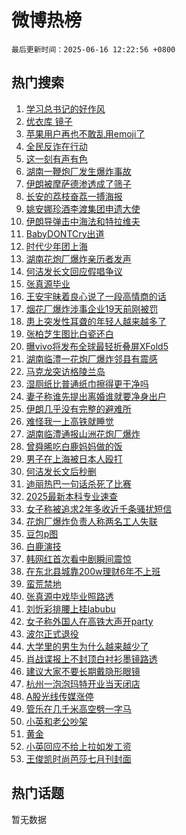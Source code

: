 # 微博热榜

`最后更新时间：2025-06-16 12:22:56 +0800`

## 热门搜索

1. [学习总书记的好作风](https://m.weibo.cn/search?containerid=100103type%3D1%26t%3D10%26q%3D%23%E5%AD%A6%E4%B9%A0%E6%80%BB%E4%B9%A6%E8%AE%B0%E7%9A%84%E5%A5%BD%E4%BD%9C%E9%A3%8E%23&stream_entry_id=51&isnewpage=1&extparam=seat%3D1%26filter_type%3Drealtimehot%26stream_entry_id%3D51%26pos%3D0%26q%3D%2523%25E5%25AD%25A6%25E4%25B9%25A0%25E6%2580%25BB%25E4%25B9%25A6%25E8%25AE%25B0%25E7%259A%2584%25E5%25A5%25BD%25E4%25BD%259C%25E9%25A3%258E%2523%26dgr%3D0%26cate%3D10103%26c_type%3D51%26display_time%3D1750047775%26pre_seqid%3D17500477752530106660527)
1. [优衣库 镜子](https://m.weibo.cn/search?containerid=100103type%3D1%26t%3D10%26q%3D%E4%BC%98%E8%A1%A3%E5%BA%93+%E9%95%9C%E5%AD%90&stream_entry_id=31&isnewpage=1&extparam=seat%3D1%26flag%3D2%26q%3D%25E4%25BC%2598%25E8%25A1%25A3%25E5%25BA%2593%2520%25E9%2595%259C%25E5%25AD%2590%26realpos%3D1%26filter_type%3Drealtimehot%26c_type%3D31%26pos%3D0%26stream_entry_id%3D31%26dgr%3D0%26cate%3D5001%26lcate%3D5001%26band_rank%3D1%26display_time%3D1750047775%26pre_seqid%3D17500477752530106660527)
1. [苹果用户再也不敢乱用emoji了](https://m.weibo.cn/search?containerid=100103type%3D1%26t%3D10%26q%3D%E8%8B%B9%E6%9E%9C%E7%94%A8%E6%88%B7%E5%86%8D%E4%B9%9F%E4%B8%8D%E6%95%A2%E4%B9%B1%E7%94%A8emoji%E4%BA%86&stream_entry_id=31&isnewpage=1&extparam=seat%3D1%26flag%3D1%26q%3D%25E8%258B%25B9%25E6%259E%259C%25E7%2594%25A8%25E6%2588%25B7%25E5%2586%258D%25E4%25B9%259F%25E4%25B8%258D%25E6%2595%25A2%25E4%25B9%25B1%25E7%2594%25A8emoji%25E4%25BA%2586%26realpos%3D2%26filter_type%3Drealtimehot%26c_type%3D31%26pos%3D1%26stream_entry_id%3D31%26dgr%3D0%26cate%3D5001%26lcate%3D5001%26band_rank%3D2%26display_time%3D1750047775%26pre_seqid%3D17500477752530106660527)
1. [全民反诈在行动](https://m.weibo.cn/search?containerid=100103type%3D1%26t%3D10%26q%3D%23%E5%85%A8%E6%B0%91%E5%8F%8D%E8%AF%88%E5%9C%A8%E8%A1%8C%E5%8A%A8%23&stream_entry_id=31&isnewpage=1&extparam=seat%3D1%26flag%3D0%26q%3D%2523%25E5%2585%25A8%25E6%25B0%2591%25E5%258F%258D%25E8%25AF%2588%25E5%259C%25A8%25E8%25A1%258C%25E5%258A%25A8%2523%26realpos%3D3%26filter_type%3Drealtimehot%26c_type%3D31%26pos%3D2%26stream_entry_id%3D31%26dgr%3D0%26cate%3D5001%26lcate%3D5001%26band_rank%3D3%26display_time%3D1750047775%26pre_seqid%3D17500477752530106660527)
1. [这一刻有声有色](https://m.weibo.cn/search?containerid=100103type%3D1%26t%3D10%26q%3D%23%E8%BF%99%E4%B8%80%E5%88%BB%E6%9C%89%E5%A3%B0%E6%9C%89%E8%89%B2%23&stream_entry_id=31&isnewpage=1&extparam=seat%3D1%26stream_entry_id%3D31%26q%3D%2523%25E8%25BF%2599%25E4%25B8%2580%25E5%2588%25BB%25E6%259C%2589%25E5%25A3%25B0%25E6%259C%2589%25E8%2589%25B2%2523%26dgr%3D0%26adid%3D290086%26filter_type%3Drealtimehot%26pos%3D3%26c_type%3D31%26is_ad_pos%3D1%26topic_ad%3D1%26cate%3D5001%26lcate%3D5001%26band_rank%3D4%26display_time%3D1750047775%26pre_seqid%3D17500477752530106660527)
1. [湖南一鞭炮厂发生爆炸事故](https://m.weibo.cn/search?containerid=100103type%3D1%26t%3D10%26q%3D%23%E6%B9%96%E5%8D%97%E4%B8%80%E9%9E%AD%E7%82%AE%E5%8E%82%E5%8F%91%E7%94%9F%E7%88%86%E7%82%B8%E4%BA%8B%E6%95%85%23&stream_entry_id=31&isnewpage=1&extparam=seat%3D1%26flag%3D1%26q%3D%2523%25E6%25B9%2596%25E5%258D%2597%25E4%25B8%2580%25E9%259E%25AD%25E7%2582%25AE%25E5%258E%2582%25E5%258F%2591%25E7%2594%259F%25E7%2588%2586%25E7%2582%25B8%25E4%25BA%258B%25E6%2595%2585%2523%26realpos%3D4%26filter_type%3Drealtimehot%26c_type%3D31%26pos%3D4%26stream_entry_id%3D31%26dgr%3D0%26cate%3D5001%26lcate%3D5001%26band_rank%3D4%26display_time%3D1750047775%26pre_seqid%3D17500477752530106660527)
1. [伊朗被摩萨德渗透成了筛子](https://m.weibo.cn/search?containerid=100103type%3D1%26t%3D10%26q%3D%23%E4%BC%8A%E6%9C%97%E8%A2%AB%E6%91%A9%E8%90%A8%E5%BE%B7%E6%B8%97%E9%80%8F%E6%88%90%E4%BA%86%E7%AD%9B%E5%AD%90%23&stream_entry_id=31&isnewpage=1&extparam=seat%3D1%26flag%3D0%26q%3D%2523%25E4%25BC%258A%25E6%259C%2597%25E8%25A2%25AB%25E6%2591%25A9%25E8%2590%25A8%25E5%25BE%25B7%25E6%25B8%2597%25E9%2580%258F%25E6%2588%2590%25E4%25BA%2586%25E7%25AD%259B%25E5%25AD%2590%2523%26realpos%3D5%26filter_type%3Drealtimehot%26c_type%3D31%26pos%3D5%26stream_entry_id%3D31%26dgr%3D0%26cate%3D5001%26lcate%3D5001%26band_rank%3D5%26display_time%3D1750047775%26pre_seqid%3D17500477752530106660527)
1. [长安的荔枝奋荔一搏海报](https://m.weibo.cn/search?containerid=100103type%3D1%26t%3D10%26q%3D%23%E9%95%BF%E5%AE%89%E7%9A%84%E8%8D%94%E6%9E%9D%E5%A5%8B%E8%8D%94%E4%B8%80%E6%90%8F%E6%B5%B7%E6%8A%A5%23&stream_entry_id=31&isnewpage=1&extparam=seat%3D1%26flag%3D1%26q%3D%2523%25E9%2595%25BF%25E5%25AE%2589%25E7%259A%2584%25E8%258D%2594%25E6%259E%259D%25E5%25A5%258B%25E8%258D%2594%25E4%25B8%2580%25E6%2590%258F%25E6%25B5%25B7%25E6%258A%25A5%2523%26realpos%3D6%26filter_type%3Drealtimehot%26c_type%3D31%26pos%3D6%26stream_entry_id%3D31%26dgr%3D0%26cate%3D5001%26lcate%3D5001%26band_rank%3D6%26display_time%3D1750047775%26pre_seqid%3D17500477752530106660527)
1. [姚安娜珍酒李渡集团申遗大使](https://m.weibo.cn/search?containerid=100103type%3D1%26t%3D10%26q%3D%23%E5%A7%9A%E5%AE%89%E5%A8%9C%E7%8F%8D%E9%85%92%E6%9D%8E%E6%B8%A1%E9%9B%86%E5%9B%A2%E7%94%B3%E9%81%97%E5%A4%A7%E4%BD%BF%23&stream_entry_id=31&isnewpage=1&extparam=seat%3D1%26stream_entry_id%3D31%26q%3D%2523%25E5%25A7%259A%25E5%25AE%2589%25E5%25A8%259C%25E7%258F%258D%25E9%2585%2592%25E6%259D%258E%25E6%25B8%25A1%25E9%259B%2586%25E5%259B%25A2%25E7%2594%25B3%25E9%2581%2597%25E5%25A4%25A7%25E4%25BD%25BF%2523%26dgr%3D0%26adid%3D290211%26filter_type%3Drealtimehot%26pos%3D7%26c_type%3D31%26is_ad_pos%3D1%26topic_ad%3D1%26cate%3D5001%26lcate%3D5001%26band_rank%3D7%26display_time%3D1750047775%26pre_seqid%3D17500477752530106660527)
1. [伊朗导弹击中海法和特拉维夫](https://m.weibo.cn/search?containerid=100103type%3D1%26t%3D10%26q%3D%23%E4%BC%8A%E6%9C%97%E5%AF%BC%E5%BC%B9%E5%87%BB%E4%B8%AD%E6%B5%B7%E6%B3%95%E5%92%8C%E7%89%B9%E6%8B%89%E7%BB%B4%E5%A4%AB%23&stream_entry_id=31&isnewpage=1&extparam=seat%3D1%26flag%3D0%26q%3D%2523%25E4%25BC%258A%25E6%259C%2597%25E5%25AF%25BC%25E5%25BC%25B9%25E5%2587%25BB%25E4%25B8%25AD%25E6%25B5%25B7%25E6%25B3%2595%25E5%2592%258C%25E7%2589%25B9%25E6%258B%2589%25E7%25BB%25B4%25E5%25A4%25AB%2523%26realpos%3D7%26filter_type%3Drealtimehot%26c_type%3D31%26pos%3D8%26stream_entry_id%3D31%26dgr%3D0%26cate%3D5001%26lcate%3D5001%26band_rank%3D7%26display_time%3D1750047775%26pre_seqid%3D17500477752530106660527)
1. [BabyDONTCry出道](https://m.weibo.cn/search?containerid=100103type%3D1%26t%3D10%26q%3D%23BabyDONTCry%E5%87%BA%E9%81%93%23&stream_entry_id=31&isnewpage=1&extparam=seat%3D1%26flag%3D1%26q%3D%2523BabyDONTCry%25E5%2587%25BA%25E9%2581%2593%2523%26realpos%3D8%26filter_type%3Drealtimehot%26c_type%3D31%26pos%3D9%26stream_entry_id%3D31%26dgr%3D0%26cate%3D5001%26lcate%3D5001%26band_rank%3D8%26display_time%3D1750047775%26pre_seqid%3D17500477752530106660527)
1. [时代少年团上海](https://m.weibo.cn/search?containerid=100103type%3D1%26t%3D10%26q%3D%E6%97%B6%E4%BB%A3%E5%B0%91%E5%B9%B4%E5%9B%A2%E4%B8%8A%E6%B5%B7&stream_entry_id=31&isnewpage=1&extparam=seat%3D1%26flag%3D1%26q%3D%25E6%2597%25B6%25E4%25BB%25A3%25E5%25B0%2591%25E5%25B9%25B4%25E5%259B%25A2%25E4%25B8%258A%25E6%25B5%25B7%26realpos%3D9%26filter_type%3Drealtimehot%26c_type%3D31%26pos%3D10%26stream_entry_id%3D31%26dgr%3D0%26cate%3D5001%26lcate%3D5001%26band_rank%3D9%26display_time%3D1750047775%26pre_seqid%3D17500477752530106660527)
1. [湖南花炮厂爆炸亲历者发声](https://m.weibo.cn/search?containerid=100103type%3D1%26t%3D10%26q%3D%23%E6%B9%96%E5%8D%97%E8%8A%B1%E7%82%AE%E5%8E%82%E7%88%86%E7%82%B8%E4%BA%B2%E5%8E%86%E8%80%85%E5%8F%91%E5%A3%B0%23&stream_entry_id=31&isnewpage=1&extparam=seat%3D1%26flag%3D1%26q%3D%2523%25E6%25B9%2596%25E5%258D%2597%25E8%258A%25B1%25E7%2582%25AE%25E5%258E%2582%25E7%2588%2586%25E7%2582%25B8%25E4%25BA%25B2%25E5%258E%2586%25E8%2580%2585%25E5%258F%2591%25E5%25A3%25B0%2523%26realpos%3D10%26filter_type%3Drealtimehot%26c_type%3D31%26pos%3D11%26stream_entry_id%3D31%26dgr%3D0%26cate%3D5001%26lcate%3D5001%26band_rank%3D10%26display_time%3D1750047775%26pre_seqid%3D17500477752530106660527)
1. [何洁发长文回应假唱争议](https://m.weibo.cn/search?containerid=100103type%3D1%26t%3D10%26q%3D%23%E4%BD%95%E6%B4%81%E5%8F%91%E9%95%BF%E6%96%87%E5%9B%9E%E5%BA%94%E5%81%87%E5%94%B1%E4%BA%89%E8%AE%AE%23&stream_entry_id=31&isnewpage=1&extparam=seat%3D1%26flag%3D1%26q%3D%2523%25E4%25BD%2595%25E6%25B4%2581%25E5%258F%2591%25E9%2595%25BF%25E6%2596%2587%25E5%259B%259E%25E5%25BA%2594%25E5%2581%2587%25E5%2594%25B1%25E4%25BA%2589%25E8%25AE%25AE%2523%26realpos%3D11%26filter_type%3Drealtimehot%26c_type%3D31%26pos%3D12%26stream_entry_id%3D31%26dgr%3D0%26cate%3D5001%26lcate%3D5001%26band_rank%3D11%26display_time%3D1750047775%26pre_seqid%3D17500477752530106660527)
1. [张真源毕业](https://m.weibo.cn/search?containerid=100103type%3D1%26t%3D10%26q%3D%E5%BC%A0%E7%9C%9F%E6%BA%90%E6%AF%95%E4%B8%9A&stream_entry_id=31&isnewpage=1&extparam=seat%3D1%26flag%3D0%26q%3D%25E5%25BC%25A0%25E7%259C%259F%25E6%25BA%2590%25E6%25AF%2595%25E4%25B8%259A%26realpos%3D12%26filter_type%3Drealtimehot%26c_type%3D31%26pos%3D13%26stream_entry_id%3D31%26dgr%3D0%26cate%3D5001%26lcate%3D5001%26band_rank%3D12%26display_time%3D1750047775%26pre_seqid%3D17500477752530106660527)
1. [王安宇昧着良心说了一段高情商的话](https://m.weibo.cn/search?containerid=100103type%3D1%26t%3D10%26q%3D%E7%8E%8B%E5%AE%89%E5%AE%87%E6%98%A7%E7%9D%80%E8%89%AF%E5%BF%83%E8%AF%B4%E4%BA%86%E4%B8%80%E6%AE%B5%E9%AB%98%E6%83%85%E5%95%86%E7%9A%84%E8%AF%9D&stream_entry_id=31&isnewpage=1&extparam=seat%3D1%26flag%3D0%26q%3D%25E7%258E%258B%25E5%25AE%2589%25E5%25AE%2587%25E6%2598%25A7%25E7%259D%2580%25E8%2589%25AF%25E5%25BF%2583%25E8%25AF%25B4%25E4%25BA%2586%25E4%25B8%2580%25E6%25AE%25B5%25E9%25AB%2598%25E6%2583%2585%25E5%2595%2586%25E7%259A%2584%25E8%25AF%259D%26realpos%3D13%26filter_type%3Drealtimehot%26c_type%3D31%26pos%3D14%26stream_entry_id%3D31%26dgr%3D0%26cate%3D5001%26lcate%3D5001%26band_rank%3D13%26display_time%3D1750047775%26pre_seqid%3D17500477752530106660527)
1. [烟花厂爆炸涉事企业19天前刚被罚](https://m.weibo.cn/search?containerid=100103type%3D1%26t%3D10%26q%3D%23%E7%83%9F%E8%8A%B1%E5%8E%82%E7%88%86%E7%82%B8%E6%B6%89%E4%BA%8B%E4%BC%81%E4%B8%9A19%E5%A4%A9%E5%89%8D%E5%88%9A%E8%A2%AB%E7%BD%9A%23&stream_entry_id=31&isnewpage=1&extparam=seat%3D1%26flag%3D1%26q%3D%2523%25E7%2583%259F%25E8%258A%25B1%25E5%258E%2582%25E7%2588%2586%25E7%2582%25B8%25E6%25B6%2589%25E4%25BA%258B%25E4%25BC%2581%25E4%25B8%259A19%25E5%25A4%25A9%25E5%2589%258D%25E5%2588%259A%25E8%25A2%25AB%25E7%25BD%259A%2523%26realpos%3D14%26filter_type%3Drealtimehot%26c_type%3D31%26pos%3D15%26stream_entry_id%3D31%26dgr%3D0%26cate%3D5001%26lcate%3D5001%26band_rank%3D14%26display_time%3D1750047775%26pre_seqid%3D17500477752530106660527)
1. [患上突发性耳聋的年轻人越来越多了](https://m.weibo.cn/search?containerid=100103type%3D1%26t%3D10%26q%3D%23%E6%82%A3%E4%B8%8A%E7%AA%81%E5%8F%91%E6%80%A7%E8%80%B3%E8%81%8B%E7%9A%84%E5%B9%B4%E8%BD%BB%E4%BA%BA%E8%B6%8A%E6%9D%A5%E8%B6%8A%E5%A4%9A%E4%BA%86%23&stream_entry_id=31&isnewpage=1&extparam=seat%3D1%26flag%3D0%26q%3D%2523%25E6%2582%25A3%25E4%25B8%258A%25E7%25AA%2581%25E5%258F%2591%25E6%2580%25A7%25E8%2580%25B3%25E8%2581%258B%25E7%259A%2584%25E5%25B9%25B4%25E8%25BD%25BB%25E4%25BA%25BA%25E8%25B6%258A%25E6%259D%25A5%25E8%25B6%258A%25E5%25A4%259A%25E4%25BA%2586%2523%26realpos%3D15%26filter_type%3Drealtimehot%26c_type%3D31%26pos%3D16%26stream_entry_id%3D31%26dgr%3D0%26cate%3D5001%26lcate%3D5001%26band_rank%3D15%26display_time%3D1750047775%26pre_seqid%3D17500477752530106660527)
1. [张柏芝生图比白瓷还白](https://m.weibo.cn/search?containerid=100103type%3D1%26t%3D10%26q%3D%23%E5%BC%A0%E6%9F%8F%E8%8A%9D%E7%94%9F%E5%9B%BE%E6%AF%94%E7%99%BD%E7%93%B7%E8%BF%98%E7%99%BD%23&stream_entry_id=31&isnewpage=1&extparam=seat%3D1%26flag%3D1%26q%3D%2523%25E5%25BC%25A0%25E6%259F%258F%25E8%258A%259D%25E7%2594%259F%25E5%259B%25BE%25E6%25AF%2594%25E7%2599%25BD%25E7%2593%25B7%25E8%25BF%2598%25E7%2599%25BD%2523%26realpos%3D16%26filter_type%3Drealtimehot%26c_type%3D31%26pos%3D17%26stream_entry_id%3D31%26dgr%3D0%26cate%3D5001%26lcate%3D5001%26band_rank%3D16%26display_time%3D1750047775%26pre_seqid%3D17500477752530106660527)
1. [曝vivo将发布全球最轻折叠屏XFold5](https://m.weibo.cn/search?containerid=100103type%3D1%26t%3D10%26q%3D%23%E6%9B%9Dvivo%E5%B0%86%E5%8F%91%E5%B8%83%E5%85%A8%E7%90%83%E6%9C%80%E8%BD%BB%E6%8A%98%E5%8F%A0%E5%B1%8FXFold5%23&stream_entry_id=31&isnewpage=1&extparam=seat%3D1%26flag%3D1%26q%3D%2523%25E6%259B%259Dvivo%25E5%25B0%2586%25E5%258F%2591%25E5%25B8%2583%25E5%2585%25A8%25E7%2590%2583%25E6%259C%2580%25E8%25BD%25BB%25E6%258A%2598%25E5%258F%25A0%25E5%25B1%258FXFold5%2523%26realpos%3D17%26filter_type%3Drealtimehot%26c_type%3D31%26pos%3D18%26stream_entry_id%3D31%26dgr%3D0%26cate%3D5001%26lcate%3D5001%26band_rank%3D17%26display_time%3D1750047775%26pre_seqid%3D17500477752530106660527)
1. [湖南临澧一花炮厂爆炸邻县有震感](https://m.weibo.cn/search?containerid=100103type%3D1%26t%3D10%26q%3D%23%E6%B9%96%E5%8D%97%E4%B8%B4%E6%BE%A7%E4%B8%80%E8%8A%B1%E7%82%AE%E5%8E%82%E7%88%86%E7%82%B8%E9%82%BB%E5%8E%BF%E6%9C%89%E9%9C%87%E6%84%9F%23&stream_entry_id=31&isnewpage=1&extparam=seat%3D1%26flag%3D1%26q%3D%2523%25E6%25B9%2596%25E5%258D%2597%25E4%25B8%25B4%25E6%25BE%25A7%25E4%25B8%2580%25E8%258A%25B1%25E7%2582%25AE%25E5%258E%2582%25E7%2588%2586%25E7%2582%25B8%25E9%2582%25BB%25E5%258E%25BF%25E6%259C%2589%25E9%259C%2587%25E6%2584%259F%2523%26realpos%3D18%26filter_type%3Drealtimehot%26c_type%3D31%26pos%3D19%26stream_entry_id%3D31%26dgr%3D0%26cate%3D5001%26lcate%3D5001%26band_rank%3D18%26display_time%3D1750047775%26pre_seqid%3D17500477752530106660527)
1. [马克龙突访格陵兰岛](https://m.weibo.cn/search?containerid=100103type%3D1%26t%3D10%26q%3D%23%E9%A9%AC%E5%85%8B%E9%BE%99%E7%AA%81%E8%AE%BF%E6%A0%BC%E9%99%B5%E5%85%B0%E5%B2%9B%23&stream_entry_id=31&isnewpage=1&extparam=seat%3D1%26flag%3D1%26q%3D%2523%25E9%25A9%25AC%25E5%2585%258B%25E9%25BE%2599%25E7%25AA%2581%25E8%25AE%25BF%25E6%25A0%25BC%25E9%2599%25B5%25E5%2585%25B0%25E5%25B2%259B%2523%26realpos%3D19%26filter_type%3Drealtimehot%26c_type%3D31%26pos%3D20%26stream_entry_id%3D31%26dgr%3D0%26cate%3D5001%26lcate%3D5001%26band_rank%3D19%26display_time%3D1750047775%26pre_seqid%3D17500477752530106660527)
1. [湿厕纸比普通纸巾擦得更干净吗](https://m.weibo.cn/search?containerid=100103type%3D1%26t%3D10%26q%3D%E6%B9%BF%E5%8E%95%E7%BA%B8%E6%AF%94%E6%99%AE%E9%80%9A%E7%BA%B8%E5%B7%BE%E6%93%A6%E5%BE%97%E6%9B%B4%E5%B9%B2%E5%87%80%E5%90%97&stream_entry_id=31&isnewpage=1&extparam=seat%3D1%26flag%3D1%26q%3D%25E6%25B9%25BF%25E5%258E%2595%25E7%25BA%25B8%25E6%25AF%2594%25E6%2599%25AE%25E9%2580%259A%25E7%25BA%25B8%25E5%25B7%25BE%25E6%2593%25A6%25E5%25BE%2597%25E6%259B%25B4%25E5%25B9%25B2%25E5%2587%2580%25E5%2590%2597%26realpos%3D20%26is_ai_ask%3D1%26filter_type%3Drealtimehot%26stream_entry_id%3D31%26pos%3D21%26dgr%3D0%26c_type%3D31%26cate%3D5001%26lcate%3D5001%26band_rank%3D20%26display_time%3D1750047775%26pre_seqid%3D17500477752530106660527)
1. [妻子称谁先提出离婚谁就要净身出户](https://m.weibo.cn/search?containerid=100103type%3D1%26t%3D10%26q%3D%23%E5%A6%BB%E5%AD%90%E7%A7%B0%E8%B0%81%E5%85%88%E6%8F%90%E5%87%BA%E7%A6%BB%E5%A9%9A%E8%B0%81%E5%B0%B1%E8%A6%81%E5%87%80%E8%BA%AB%E5%87%BA%E6%88%B7%23&stream_entry_id=31&isnewpage=1&extparam=seat%3D1%26flag%3D2%26q%3D%2523%25E5%25A6%25BB%25E5%25AD%2590%25E7%25A7%25B0%25E8%25B0%2581%25E5%2585%2588%25E6%258F%2590%25E5%2587%25BA%25E7%25A6%25BB%25E5%25A9%259A%25E8%25B0%2581%25E5%25B0%25B1%25E8%25A6%2581%25E5%2587%2580%25E8%25BA%25AB%25E5%2587%25BA%25E6%2588%25B7%2523%26realpos%3D21%26filter_type%3Drealtimehot%26c_type%3D31%26pos%3D22%26stream_entry_id%3D31%26dgr%3D0%26cate%3D5001%26lcate%3D5001%26band_rank%3D21%26display_time%3D1750047775%26pre_seqid%3D17500477752530106660527)
1. [伊朗几乎没有完整的避难所](https://m.weibo.cn/search?containerid=100103type%3D1%26t%3D10%26q%3D%23%E4%BC%8A%E6%9C%97%E5%87%A0%E4%B9%8E%E6%B2%A1%E6%9C%89%E5%AE%8C%E6%95%B4%E7%9A%84%E9%81%BF%E9%9A%BE%E6%89%80%23&stream_entry_id=31&isnewpage=1&extparam=seat%3D1%26flag%3D1%26q%3D%2523%25E4%25BC%258A%25E6%259C%2597%25E5%2587%25A0%25E4%25B9%258E%25E6%25B2%25A1%25E6%259C%2589%25E5%25AE%258C%25E6%2595%25B4%25E7%259A%2584%25E9%2581%25BF%25E9%259A%25BE%25E6%2589%2580%2523%26realpos%3D22%26filter_type%3Drealtimehot%26c_type%3D31%26pos%3D23%26stream_entry_id%3D31%26dgr%3D0%26cate%3D5001%26lcate%3D5001%26band_rank%3D22%26display_time%3D1750047775%26pre_seqid%3D17500477752530106660527)
1. [难怪我一上高铁就睡觉](https://m.weibo.cn/search?containerid=100103type%3D1%26t%3D10%26q%3D%E9%9A%BE%E6%80%AA%E6%88%91%E4%B8%80%E4%B8%8A%E9%AB%98%E9%93%81%E5%B0%B1%E7%9D%A1%E8%A7%89&stream_entry_id=31&isnewpage=1&extparam=seat%3D1%26flag%3D2%26q%3D%25E9%259A%25BE%25E6%2580%25AA%25E6%2588%2591%25E4%25B8%2580%25E4%25B8%258A%25E9%25AB%2598%25E9%2593%2581%25E5%25B0%25B1%25E7%259D%25A1%25E8%25A7%2589%26realpos%3D23%26filter_type%3Drealtimehot%26c_type%3D31%26pos%3D24%26stream_entry_id%3D31%26dgr%3D0%26cate%3D5001%26lcate%3D5001%26band_rank%3D23%26display_time%3D1750047775%26pre_seqid%3D17500477752530106660527)
1. [湖南临澧通报山洲花炮厂爆炸](https://m.weibo.cn/search?containerid=100103type%3D1%26t%3D10%26q%3D%23%E6%B9%96%E5%8D%97%E4%B8%B4%E6%BE%A7%E9%80%9A%E6%8A%A5%E5%B1%B1%E6%B4%B2%E8%8A%B1%E7%82%AE%E5%8E%82%E7%88%86%E7%82%B8%23&stream_entry_id=31&isnewpage=1&extparam=seat%3D1%26flag%3D1%26q%3D%2523%25E6%25B9%2596%25E5%258D%2597%25E4%25B8%25B4%25E6%25BE%25A7%25E9%2580%259A%25E6%258A%25A5%25E5%25B1%25B1%25E6%25B4%25B2%25E8%258A%25B1%25E7%2582%25AE%25E5%258E%2582%25E7%2588%2586%25E7%2582%25B8%2523%26realpos%3D24%26filter_type%3Drealtimehot%26c_type%3D31%26pos%3D25%26stream_entry_id%3D31%26dgr%3D0%26cate%3D5001%26lcate%3D5001%26band_rank%3D24%26display_time%3D1750047775%26pre_seqid%3D17500477752530106660527)
1. [曾舜晞吃白鹿妈妈做的饭](https://m.weibo.cn/search?containerid=100103type%3D1%26t%3D10%26q%3D%23%E6%9B%BE%E8%88%9C%E6%99%9E%E5%90%83%E7%99%BD%E9%B9%BF%E5%A6%88%E5%A6%88%E5%81%9A%E7%9A%84%E9%A5%AD%23&stream_entry_id=31&isnewpage=1&extparam=seat%3D1%26flag%3D1%26q%3D%2523%25E6%259B%25BE%25E8%2588%259C%25E6%2599%259E%25E5%2590%2583%25E7%2599%25BD%25E9%25B9%25BF%25E5%25A6%2588%25E5%25A6%2588%25E5%2581%259A%25E7%259A%2584%25E9%25A5%25AD%2523%26realpos%3D25%26filter_type%3Drealtimehot%26c_type%3D31%26pos%3D26%26stream_entry_id%3D31%26dgr%3D0%26cate%3D5001%26lcate%3D5001%26band_rank%3D25%26display_time%3D1750047775%26pre_seqid%3D17500477752530106660527)
1. [男子在上海被日本人殴打](https://m.weibo.cn/search?containerid=100103type%3D1%26t%3D10%26q%3D%E7%94%B7%E5%AD%90%E5%9C%A8%E4%B8%8A%E6%B5%B7%E8%A2%AB%E6%97%A5%E6%9C%AC%E4%BA%BA%E6%AE%B4%E6%89%93&stream_entry_id=31&isnewpage=1&extparam=seat%3D1%26flag%3D1%26q%3D%25E7%2594%25B7%25E5%25AD%2590%25E5%259C%25A8%25E4%25B8%258A%25E6%25B5%25B7%25E8%25A2%25AB%25E6%2597%25A5%25E6%259C%25AC%25E4%25BA%25BA%25E6%25AE%25B4%25E6%2589%2593%26realpos%3D26%26filter_type%3Drealtimehot%26c_type%3D31%26pos%3D27%26stream_entry_id%3D31%26dgr%3D0%26cate%3D5001%26lcate%3D5001%26band_rank%3D26%26display_time%3D1750047775%26pre_seqid%3D17500477752530106660527)
1. [何洁发长文后秒删](https://m.weibo.cn/search?containerid=100103type%3D1%26t%3D10%26q%3D%23%E4%BD%95%E6%B4%81%E5%8F%91%E9%95%BF%E6%96%87%E5%90%8E%E7%A7%92%E5%88%A0%23&stream_entry_id=31&isnewpage=1&extparam=seat%3D1%26flag%3D1%26q%3D%2523%25E4%25BD%2595%25E6%25B4%2581%25E5%258F%2591%25E9%2595%25BF%25E6%2596%2587%25E5%2590%258E%25E7%25A7%2592%25E5%2588%25A0%2523%26realpos%3D27%26filter_type%3Drealtimehot%26c_type%3D31%26pos%3D28%26stream_entry_id%3D31%26dgr%3D0%26cate%3D5001%26lcate%3D5001%26band_rank%3D27%26display_time%3D1750047775%26pre_seqid%3D17500477752530106660527)
1. [迪丽热巴一句话杀死了比赛](https://m.weibo.cn/search?containerid=100103type%3D1%26t%3D10%26q%3D%E8%BF%AA%E4%B8%BD%E7%83%AD%E5%B7%B4%E4%B8%80%E5%8F%A5%E8%AF%9D%E6%9D%80%E6%AD%BB%E4%BA%86%E6%AF%94%E8%B5%9B&stream_entry_id=31&isnewpage=1&extparam=seat%3D1%26flag%3D1%26q%3D%25E8%25BF%25AA%25E4%25B8%25BD%25E7%2583%25AD%25E5%25B7%25B4%25E4%25B8%2580%25E5%258F%25A5%25E8%25AF%259D%25E6%259D%2580%25E6%25AD%25BB%25E4%25BA%2586%25E6%25AF%2594%25E8%25B5%259B%26realpos%3D28%26filter_type%3Drealtimehot%26c_type%3D31%26pos%3D29%26stream_entry_id%3D31%26dgr%3D0%26cate%3D5001%26lcate%3D5001%26band_rank%3D28%26display_time%3D1750047775%26pre_seqid%3D17500477752530106660527)
1. [2025最新本科专业速查](https://m.weibo.cn/search?containerid=100103type%3D1%26t%3D10%26q%3D%232025%E6%9C%80%E6%96%B0%E6%9C%AC%E7%A7%91%E4%B8%93%E4%B8%9A%E9%80%9F%E6%9F%A5%23&stream_entry_id=31&isnewpage=1&extparam=seat%3D1%26flag%3D0%26q%3D%25232025%25E6%259C%2580%25E6%2596%25B0%25E6%259C%25AC%25E7%25A7%2591%25E4%25B8%2593%25E4%25B8%259A%25E9%2580%259F%25E6%259F%25A5%2523%26realpos%3D29%26filter_type%3Drealtimehot%26c_type%3D31%26pos%3D30%26stream_entry_id%3D31%26dgr%3D0%26cate%3D5001%26lcate%3D5001%26band_rank%3D29%26display_time%3D1750047775%26pre_seqid%3D17500477752530106660527)
1. [女子称被追求2年多收近千条骚扰短信](https://m.weibo.cn/search?containerid=100103type%3D1%26t%3D10%26q%3D%23%E5%A5%B3%E5%AD%90%E7%A7%B0%E8%A2%AB%E8%BF%BD%E6%B1%822%E5%B9%B4%E5%A4%9A%E6%94%B6%E8%BF%91%E5%8D%83%E6%9D%A1%E9%AA%9A%E6%89%B0%E7%9F%AD%E4%BF%A1%23&stream_entry_id=31&isnewpage=1&extparam=seat%3D1%26flag%3D1%26q%3D%2523%25E5%25A5%25B3%25E5%25AD%2590%25E7%25A7%25B0%25E8%25A2%25AB%25E8%25BF%25BD%25E6%25B1%25822%25E5%25B9%25B4%25E5%25A4%259A%25E6%2594%25B6%25E8%25BF%2591%25E5%258D%2583%25E6%259D%25A1%25E9%25AA%259A%25E6%2589%25B0%25E7%259F%25AD%25E4%25BF%25A1%2523%26realpos%3D30%26filter_type%3Drealtimehot%26c_type%3D31%26pos%3D31%26stream_entry_id%3D31%26dgr%3D0%26cate%3D5001%26lcate%3D5001%26band_rank%3D30%26display_time%3D1750047775%26pre_seqid%3D17500477752530106660527)
1. [花炮厂爆炸负责人称两名工人失联](https://m.weibo.cn/search?containerid=100103type%3D1%26t%3D10%26q%3D%23%E8%8A%B1%E7%82%AE%E5%8E%82%E7%88%86%E7%82%B8%E8%B4%9F%E8%B4%A3%E4%BA%BA%E7%A7%B0%E4%B8%A4%E5%90%8D%E5%B7%A5%E4%BA%BA%E5%A4%B1%E8%81%94%23&stream_entry_id=31&isnewpage=1&extparam=seat%3D1%26flag%3D1%26q%3D%2523%25E8%258A%25B1%25E7%2582%25AE%25E5%258E%2582%25E7%2588%2586%25E7%2582%25B8%25E8%25B4%259F%25E8%25B4%25A3%25E4%25BA%25BA%25E7%25A7%25B0%25E4%25B8%25A4%25E5%2590%258D%25E5%25B7%25A5%25E4%25BA%25BA%25E5%25A4%25B1%25E8%2581%2594%2523%26realpos%3D31%26filter_type%3Drealtimehot%26c_type%3D31%26pos%3D32%26stream_entry_id%3D31%26dgr%3D0%26cate%3D5001%26lcate%3D5001%26band_rank%3D31%26display_time%3D1750047775%26pre_seqid%3D17500477752530106660527)
1. [豆包p图](https://m.weibo.cn/search?containerid=100103type%3D1%26t%3D10%26q%3D%E8%B1%86%E5%8C%85p%E5%9B%BE&stream_entry_id=31&isnewpage=1&extparam=seat%3D1%26flag%3D1%26q%3D%25E8%25B1%2586%25E5%258C%2585p%25E5%259B%25BE%26realpos%3D32%26filter_type%3Drealtimehot%26c_type%3D31%26pos%3D33%26stream_entry_id%3D31%26dgr%3D0%26cate%3D5001%26lcate%3D5001%26band_rank%3D32%26display_time%3D1750047775%26pre_seqid%3D17500477752530106660527)
1. [白鹿演技](https://m.weibo.cn/search?containerid=100103type%3D1%26t%3D10%26q%3D%E7%99%BD%E9%B9%BF%E6%BC%94%E6%8A%80&stream_entry_id=31&isnewpage=1&extparam=seat%3D1%26flag%3D1%26q%3D%25E7%2599%25BD%25E9%25B9%25BF%25E6%25BC%2594%25E6%258A%2580%26realpos%3D33%26filter_type%3Drealtimehot%26c_type%3D31%26pos%3D34%26stream_entry_id%3D31%26dgr%3D0%26cate%3D5001%26lcate%3D5001%26band_rank%3D33%26display_time%3D1750047775%26pre_seqid%3D17500477752530106660527)
1. [韩网红首次看中剧瞬间震惊](https://m.weibo.cn/search?containerid=100103type%3D1%26t%3D10%26q%3D%E9%9F%A9%E7%BD%91%E7%BA%A2%E9%A6%96%E6%AC%A1%E7%9C%8B%E4%B8%AD%E5%89%A7%E7%9E%AC%E9%97%B4%E9%9C%87%E6%83%8A&stream_entry_id=31&isnewpage=1&extparam=seat%3D1%26flag%3D0%26q%3D%25E9%259F%25A9%25E7%25BD%2591%25E7%25BA%25A2%25E9%25A6%2596%25E6%25AC%25A1%25E7%259C%258B%25E4%25B8%25AD%25E5%2589%25A7%25E7%259E%25AC%25E9%2597%25B4%25E9%259C%2587%25E6%2583%258A%26realpos%3D34%26filter_type%3Drealtimehot%26c_type%3D31%26pos%3D35%26stream_entry_id%3D31%26dgr%3D0%26cate%3D5001%26lcate%3D5001%26band_rank%3D34%26display_time%3D1750047775%26pre_seqid%3D17500477752530106660527)
1. [在东北县城靠200w理财6年不上班](https://m.weibo.cn/search?containerid=100103type%3D1%26t%3D10%26q%3D%23%E5%9C%A8%E4%B8%9C%E5%8C%97%E5%8E%BF%E5%9F%8E%E9%9D%A0200w%E7%90%86%E8%B4%A26%E5%B9%B4%E4%B8%8D%E4%B8%8A%E7%8F%AD%23&stream_entry_id=31&isnewpage=1&extparam=seat%3D1%26flag%3D1%26q%3D%2523%25E5%259C%25A8%25E4%25B8%259C%25E5%258C%2597%25E5%258E%25BF%25E5%259F%258E%25E9%259D%25A0200w%25E7%2590%2586%25E8%25B4%25A26%25E5%25B9%25B4%25E4%25B8%258D%25E4%25B8%258A%25E7%258F%25AD%2523%26realpos%3D35%26filter_type%3Drealtimehot%26c_type%3D31%26pos%3D36%26stream_entry_id%3D31%26dgr%3D0%26cate%3D5001%26lcate%3D5001%26band_rank%3D35%26display_time%3D1750047775%26pre_seqid%3D17500477752530106660527)
1. [蛮荒禁地](https://m.weibo.cn/search?containerid=100103type%3D1%26t%3D10%26q%3D%E8%9B%AE%E8%8D%92%E7%A6%81%E5%9C%B0&stream_entry_id=31&isnewpage=1&extparam=seat%3D1%26flag%3D1%26q%3D%25E8%259B%25AE%25E8%258D%2592%25E7%25A6%2581%25E5%259C%25B0%26realpos%3D36%26filter_type%3Drealtimehot%26c_type%3D31%26pos%3D37%26stream_entry_id%3D31%26dgr%3D0%26cate%3D5001%26lcate%3D5001%26band_rank%3D36%26display_time%3D1750047775%26pre_seqid%3D17500477752530106660527)
1. [张真源中戏毕业照路透](https://m.weibo.cn/search?containerid=100103type%3D1%26t%3D10%26q%3D%23%E5%BC%A0%E7%9C%9F%E6%BA%90%E4%B8%AD%E6%88%8F%E6%AF%95%E4%B8%9A%E7%85%A7%E8%B7%AF%E9%80%8F%23&stream_entry_id=31&isnewpage=1&extparam=seat%3D1%26flag%3D1%26q%3D%2523%25E5%25BC%25A0%25E7%259C%259F%25E6%25BA%2590%25E4%25B8%25AD%25E6%2588%258F%25E6%25AF%2595%25E4%25B8%259A%25E7%2585%25A7%25E8%25B7%25AF%25E9%2580%258F%2523%26realpos%3D37%26filter_type%3Drealtimehot%26c_type%3D31%26pos%3D38%26stream_entry_id%3D31%26dgr%3D0%26cate%3D5001%26lcate%3D5001%26band_rank%3D37%26display_time%3D1750047775%26pre_seqid%3D17500477752530106660527)
1. [刘忻彩排腰上挂labubu](https://m.weibo.cn/search?containerid=100103type%3D1%26t%3D10%26q%3D%E5%88%98%E5%BF%BB%E5%BD%A9%E6%8E%92%E8%85%B0%E4%B8%8A%E6%8C%82labubu&stream_entry_id=31&isnewpage=1&extparam=seat%3D1%26flag%3D1%26q%3D%25E5%2588%2598%25E5%25BF%25BB%25E5%25BD%25A9%25E6%258E%2592%25E8%2585%25B0%25E4%25B8%258A%25E6%258C%2582labubu%26realpos%3D38%26filter_type%3Drealtimehot%26c_type%3D31%26pos%3D39%26stream_entry_id%3D31%26dgr%3D0%26cate%3D5001%26lcate%3D5001%26band_rank%3D38%26display_time%3D1750047775%26pre_seqid%3D17500477752530106660527)
1. [女子称外国人在高铁大声开party](https://m.weibo.cn/search?containerid=100103type%3D1%26t%3D10%26q%3D%E5%A5%B3%E5%AD%90%E7%A7%B0%E5%A4%96%E5%9B%BD%E4%BA%BA%E5%9C%A8%E9%AB%98%E9%93%81%E5%A4%A7%E5%A3%B0%E5%BC%80party&stream_entry_id=31&isnewpage=1&extparam=seat%3D1%26flag%3D1%26q%3D%25E5%25A5%25B3%25E5%25AD%2590%25E7%25A7%25B0%25E5%25A4%2596%25E5%259B%25BD%25E4%25BA%25BA%25E5%259C%25A8%25E9%25AB%2598%25E9%2593%2581%25E5%25A4%25A7%25E5%25A3%25B0%25E5%25BC%2580party%26realpos%3D39%26filter_type%3Drealtimehot%26c_type%3D31%26pos%3D40%26stream_entry_id%3D31%26dgr%3D0%26cate%3D5001%26lcate%3D5001%26band_rank%3D39%26display_time%3D1750047775%26pre_seqid%3D17500477752530106660527)
1. [波尔正式退役](https://m.weibo.cn/search?containerid=100103type%3D1%26t%3D10%26q%3D%23%E6%B3%A2%E5%B0%94%E6%AD%A3%E5%BC%8F%E9%80%80%E5%BD%B9%23&stream_entry_id=31&isnewpage=1&extparam=seat%3D1%26flag%3D1%26q%3D%2523%25E6%25B3%25A2%25E5%25B0%2594%25E6%25AD%25A3%25E5%25BC%258F%25E9%2580%2580%25E5%25BD%25B9%2523%26realpos%3D40%26filter_type%3Drealtimehot%26c_type%3D31%26pos%3D41%26stream_entry_id%3D31%26dgr%3D0%26cate%3D5001%26lcate%3D5001%26band_rank%3D40%26display_time%3D1750047775%26pre_seqid%3D17500477752530106660527)
1. [大学里的男生为什么越来越少了](https://m.weibo.cn/search?containerid=100103type%3D1%26t%3D10%26q%3D%23%E5%A4%A7%E5%AD%A6%E9%87%8C%E7%9A%84%E7%94%B7%E7%94%9F%E4%B8%BA%E4%BB%80%E4%B9%88%E8%B6%8A%E6%9D%A5%E8%B6%8A%E5%B0%91%E4%BA%86%23&stream_entry_id=31&isnewpage=1&extparam=seat%3D1%26flag%3D0%26q%3D%2523%25E5%25A4%25A7%25E5%25AD%25A6%25E9%2587%258C%25E7%259A%2584%25E7%2594%25B7%25E7%2594%259F%25E4%25B8%25BA%25E4%25BB%2580%25E4%25B9%2588%25E8%25B6%258A%25E6%259D%25A5%25E8%25B6%258A%25E5%25B0%2591%25E4%25BA%2586%2523%26realpos%3D41%26filter_type%3Drealtimehot%26c_type%3D31%26pos%3D42%26stream_entry_id%3D31%26dgr%3D0%26cate%3D5001%26lcate%3D5001%26band_rank%3D41%26display_time%3D1750047775%26pre_seqid%3D17500477752530106660527)
1. [肖战谍报上不封顶白衬衫墨镜路透](https://m.weibo.cn/search?containerid=100103type%3D1%26t%3D10%26q%3D%23%E8%82%96%E6%88%98%E8%B0%8D%E6%8A%A5%E4%B8%8A%E4%B8%8D%E5%B0%81%E9%A1%B6%E7%99%BD%E8%A1%AC%E8%A1%AB%E5%A2%A8%E9%95%9C%E8%B7%AF%E9%80%8F%23&stream_entry_id=31&isnewpage=1&extparam=seat%3D1%26flag%3D0%26q%3D%2523%25E8%2582%2596%25E6%2588%2598%25E8%25B0%258D%25E6%258A%25A5%25E4%25B8%258A%25E4%25B8%258D%25E5%25B0%2581%25E9%25A1%25B6%25E7%2599%25BD%25E8%25A1%25AC%25E8%25A1%25AB%25E5%25A2%25A8%25E9%2595%259C%25E8%25B7%25AF%25E9%2580%258F%2523%26realpos%3D42%26filter_type%3Drealtimehot%26c_type%3D31%26pos%3D43%26stream_entry_id%3D31%26dgr%3D0%26cate%3D5001%26lcate%3D5001%26band_rank%3D42%26display_time%3D1750047775%26pre_seqid%3D17500477752530106660527)
1. [建议大家不要长期戴隐形眼镜](https://m.weibo.cn/search?containerid=100103type%3D1%26t%3D10%26q%3D%E5%BB%BA%E8%AE%AE%E5%A4%A7%E5%AE%B6%E4%B8%8D%E8%A6%81%E9%95%BF%E6%9C%9F%E6%88%B4%E9%9A%90%E5%BD%A2%E7%9C%BC%E9%95%9C&stream_entry_id=31&isnewpage=1&extparam=seat%3D1%26flag%3D1%26q%3D%25E5%25BB%25BA%25E8%25AE%25AE%25E5%25A4%25A7%25E5%25AE%25B6%25E4%25B8%258D%25E8%25A6%2581%25E9%2595%25BF%25E6%259C%259F%25E6%2588%25B4%25E9%259A%2590%25E5%25BD%25A2%25E7%259C%25BC%25E9%2595%259C%26realpos%3D43%26filter_type%3Drealtimehot%26c_type%3D31%26pos%3D44%26stream_entry_id%3D31%26dgr%3D0%26cate%3D5001%26lcate%3D5001%26band_rank%3D43%26display_time%3D1750047775%26pre_seqid%3D17500477752530106660527)
1. [杭州一泡泡玛特开业当天闭店](https://m.weibo.cn/search?containerid=100103type%3D1%26t%3D10%26q%3D%23%E6%9D%AD%E5%B7%9E%E4%B8%80%E6%B3%A1%E6%B3%A1%E7%8E%9B%E7%89%B9%E5%BC%80%E4%B8%9A%E5%BD%93%E5%A4%A9%E9%97%AD%E5%BA%97%23&stream_entry_id=31&isnewpage=1&extparam=seat%3D1%26flag%3D0%26q%3D%2523%25E6%259D%25AD%25E5%25B7%259E%25E4%25B8%2580%25E6%25B3%25A1%25E6%25B3%25A1%25E7%258E%259B%25E7%2589%25B9%25E5%25BC%2580%25E4%25B8%259A%25E5%25BD%2593%25E5%25A4%25A9%25E9%2597%25AD%25E5%25BA%2597%2523%26realpos%3D44%26filter_type%3Drealtimehot%26c_type%3D31%26pos%3D45%26stream_entry_id%3D31%26dgr%3D0%26cate%3D5001%26lcate%3D5001%26band_rank%3D44%26display_time%3D1750047775%26pre_seqid%3D17500477752530106660527)
1. [A股光线传媒涨停](https://m.weibo.cn/search?containerid=100103type%3D1%26t%3D10%26q%3D%23A%E8%82%A1%E5%85%89%E7%BA%BF%E4%BC%A0%E5%AA%92%E6%B6%A8%E5%81%9C%23&stream_entry_id=31&isnewpage=1&extparam=seat%3D1%26flag%3D1%26q%3D%2523A%25E8%2582%25A1%25E5%2585%2589%25E7%25BA%25BF%25E4%25BC%25A0%25E5%25AA%2592%25E6%25B6%25A8%25E5%2581%259C%2523%26realpos%3D45%26filter_type%3Drealtimehot%26c_type%3D31%26pos%3D46%26stream_entry_id%3D31%26dgr%3D0%26cate%3D5001%26lcate%3D5001%26band_rank%3D45%26display_time%3D1750047775%26pre_seqid%3D17500477752530106660527)
1. [管乐在几千米高空劈一字马](https://m.weibo.cn/search?containerid=100103type%3D1%26t%3D10%26q%3D%E7%AE%A1%E4%B9%90%E5%9C%A8%E5%87%A0%E5%8D%83%E7%B1%B3%E9%AB%98%E7%A9%BA%E5%8A%88%E4%B8%80%E5%AD%97%E9%A9%AC&stream_entry_id=31&isnewpage=1&extparam=seat%3D1%26flag%3D1%26q%3D%25E7%25AE%25A1%25E4%25B9%2590%25E5%259C%25A8%25E5%2587%25A0%25E5%258D%2583%25E7%25B1%25B3%25E9%25AB%2598%25E7%25A9%25BA%25E5%258A%2588%25E4%25B8%2580%25E5%25AD%2597%25E9%25A9%25AC%26realpos%3D46%26filter_type%3Drealtimehot%26c_type%3D31%26pos%3D47%26stream_entry_id%3D31%26dgr%3D0%26cate%3D5001%26lcate%3D5001%26band_rank%3D46%26display_time%3D1750047775%26pre_seqid%3D17500477752530106660527)
1. [小英和老公吵架](https://m.weibo.cn/search?containerid=100103type%3D1%26t%3D10%26q%3D%23%E5%B0%8F%E8%8B%B1%E5%92%8C%E8%80%81%E5%85%AC%E5%90%B5%E6%9E%B6%23&stream_entry_id=31&isnewpage=1&extparam=seat%3D1%26flag%3D0%26q%3D%2523%25E5%25B0%258F%25E8%258B%25B1%25E5%2592%258C%25E8%2580%2581%25E5%2585%25AC%25E5%2590%25B5%25E6%259E%25B6%2523%26realpos%3D47%26filter_type%3Drealtimehot%26c_type%3D31%26pos%3D48%26stream_entry_id%3D31%26dgr%3D0%26cate%3D5001%26lcate%3D5001%26band_rank%3D47%26display_time%3D1750047775%26pre_seqid%3D17500477752530106660527)
1. [黄金](https://m.weibo.cn/search?containerid=100103type%3D1%26t%3D10%26q%3D%E9%BB%84%E9%87%91&stream_entry_id=31&isnewpage=1&extparam=seat%3D1%26flag%3D0%26q%3D%25E9%25BB%2584%25E9%2587%2591%26realpos%3D48%26filter_type%3Drealtimehot%26c_type%3D31%26pos%3D49%26stream_entry_id%3D31%26dgr%3D0%26cate%3D5001%26lcate%3D5001%26band_rank%3D48%26display_time%3D1750047775%26pre_seqid%3D17500477752530106660527)
1. [小英回应不给上拉如发工资](https://m.weibo.cn/search?containerid=100103type%3D1%26t%3D10%26q%3D%23%E5%B0%8F%E8%8B%B1%E5%9B%9E%E5%BA%94%E4%B8%8D%E7%BB%99%E4%B8%8A%E6%8B%89%E5%A6%82%E5%8F%91%E5%B7%A5%E8%B5%84%23&stream_entry_id=31&isnewpage=1&extparam=seat%3D1%26flag%3D1%26q%3D%2523%25E5%25B0%258F%25E8%258B%25B1%25E5%259B%259E%25E5%25BA%2594%25E4%25B8%258D%25E7%25BB%2599%25E4%25B8%258A%25E6%258B%2589%25E5%25A6%2582%25E5%258F%2591%25E5%25B7%25A5%25E8%25B5%2584%2523%26realpos%3D49%26filter_type%3Drealtimehot%26c_type%3D31%26pos%3D50%26stream_entry_id%3D31%26dgr%3D0%26cate%3D5001%26lcate%3D5001%26band_rank%3D49%26display_time%3D1750047775%26pre_seqid%3D17500477752530106660527)
1. [王俊凯时尚芭莎七月刊封面](https://m.weibo.cn/search?containerid=100103type%3D1%26t%3D10%26q%3D%23%E7%8E%8B%E4%BF%8A%E5%87%AF%E6%97%B6%E5%B0%9A%E8%8A%AD%E8%8E%8E%E4%B8%83%E6%9C%88%E5%88%8A%E5%B0%81%E9%9D%A2%23&stream_entry_id=31&isnewpage=1&extparam=seat%3D1%26flag%3D1%26q%3D%2523%25E7%258E%258B%25E4%25BF%258A%25E5%2587%25AF%25E6%2597%25B6%25E5%25B0%259A%25E8%258A%25AD%25E8%258E%258E%25E4%25B8%2583%25E6%259C%2588%25E5%2588%258A%25E5%25B0%2581%25E9%259D%25A2%2523%26realpos%3D50%26filter_type%3Drealtimehot%26c_type%3D31%26pos%3D51%26stream_entry_id%3D31%26dgr%3D0%26cate%3D5001%26lcate%3D5001%26band_rank%3D50%26display_time%3D1750047775%26pre_seqid%3D17500477752530106660527)

## 热门话题

暂无数据
